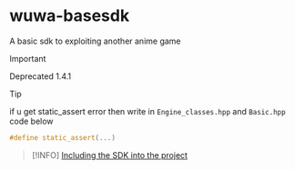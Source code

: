 # wuwa-basesdk

A basic sdk to exploiting another anime game

> [!IMPORTANT]
> Deprecated 1.4.1

> [!TIP]
> if u get static_assert error then write in `Engine_classes.hpp` and `Basic.hpp` code below

```cpp
#define static_assert(...)
```

> [!INFO]
> [Including the SDK into the project](https://github.com/Encryqed/Dumper-7/blob/main/UsingTheSDK.md#including-the-sdk-into-the-project)
